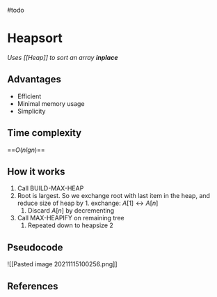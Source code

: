 #todo 

# Heapsort
*Uses [[Heap]] to sort an array **inplace***

## Advantages
- Efficient
- Minimal memory usage
- Simplicity

## Time complexity
==$O(nlgn)$==

## How it works
1. Call BUILD-MAX-HEAP
2. Root is largest. So we exchange root with last item in the heap, and reduce size of heap by 1. exchange: $A[1] \leftrightarrow A[n]$
	1.  Discard $A[n]$ by decrementing
3.  Call MAX-HEAPIFY on remaining tree
	1.  Repeated down to heapsize 2

## Pseudocode
![[Pasted image 20211115100256.png]]

## References